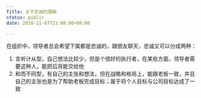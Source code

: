 ```yaml
---
Title: 关于忠诚的理解
status: public
date: 2018-11-07T21:08:00+08:00

---
```

在组织中，领导者总会希望下属都是忠诚的，跟朋友聊天，忠诚又可以分成两种：
1. 言听计从型，自己想法比较少，但是个很好的执行者，在某些方面，领导者需要这种人，能把后背能交给他
2. 和而不同型，有自己的主张和想法，但在战略和格局上，能跟老板一致，并且自己的主张也是为了帮助老板完成目标；属于将个人目标与公司目标达成了一致